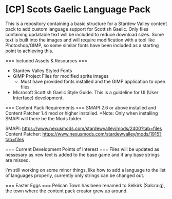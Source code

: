 # [CP] Scots Gaelic Language Pack
This is a repository containing a basic structure for a Stardew Valley content pack to add custom language support for Scottish Gaelic. Only files containing updatable text will be included to reduce download sizes. Some text is built into the images and will require modification with a tool like Photoshop/GIMP, so some similar fonts have been included as a starting point to achieving this.



=== Included Assets & Resources ===
- Stardew Valley Styled Fonts
- GIMP Project Files for modified sprite images
	* Must have provided fonts installed and the GIMP application to open files
- Microsoft Scottish Gaelic Style Guide. This is a guideline for UI (User Interface) development. 



=== Content Pack Requirements ===
SMAPI 2.6 or above installed and Content Patcher 1.4 mod or higher installed. 
*Note: Only when installing SMAPI will there be the Mods folder

SMAPI: https://www.nexusmods.com/stardewvalley/mods/2400?tab=files
Content Patcher: https://www.nexusmods.com/stardewvalley/mods/1915?tab=files



=== Current Development Points of Interest ===
Files will be updated as nessesary as new text is added to the base game and if any base strings are missed.

I'm still working on some minor things, like how to add a language to the list of languages properly, currently only strings can be changed out.


=== Easter Eggs ===
Pelican Town has been renamed to Selkirk (Salcraig), the town where the content pack creator grew up around.